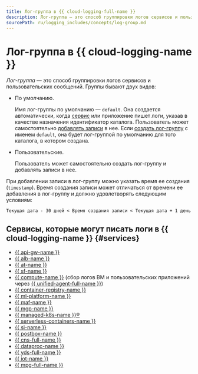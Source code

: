 ```yaml
---
title: Лог-группа в {{ cloud-logging-full-name }}
description: Лог-группа — это способ группировки логов сервисов и пользовательских сообщений.
sourcePath: ru/logging_includes/concepts/log-group.md
---
```


# Лог-группа в {{ cloud-logging-name }}

_Лог-группа_ — это способ группировки логов сервисов и пользовательских сообщений. Группы бывают двух видов:

* По умолчанию.

    Имя лог-группы по умолчанию — `default`. Она создается автоматически, когда [сервис](#services) или приложение пишет логи, указав в качестве назначения идентификатор каталога. Пользователь может самостоятельно [добавлять записи](../operations/write-logs.md) в нее. Если [создать лог-группу](../operations/create-group.md) с именем `default`, она будет лог-группой по умолчанию для того каталога, в котором создана.

* Пользовательские.

  Пользователь может самостоятельно создать лог-группу и добавлять записи в нее.

При добавлении записи в лог-группу можно указать время ее создания (`timestamp`). Время создания записи может отличаться от времени ее добавления в лог-группу и должно удовлетворять следующим условиям:
```text
Текущая дата - 30 дней < Время создания записи < Текущая дата + 1 день
```

## Сервисы, которые могут писать логи в {{ cloud-logging-name }} {#services}


* [{{ api-gw-name }}](../../api-gateway/)
* [{{ alb-name }}](../../application-load-balancer/)
* [{{ at-name }}](../../audit-trails/)
* [{{ sf-name }}](../../functions/)
* [{{ compute-name }}](../../compute/) (сбор логов ВМ и пользовательских приложений через [{{ unified-agent-full-name }}](../../monitoring/concepts/data-collection/unified-agent/))
* [{{ container-registry-name }}](../../container-registry/)
* [{{ ml-platform-name }}](../../datasphere/)
* [{{ maf-name }}](../../managed-airflow/)
* [{{ mgp-name }}](../../managed-greenplum/)
* [{{ managed-k8s-name }}®](../../managed-kubernetes/)
* [{{ serverless-containers-name }}](../../serverless-containers/)
* [{{ si-name }}](../../serverless-integrations/)
* [{{ postbox-name }}](../../postbox/)
* [{{ cns-full-name }}](../../notifications/)
* [{{ dataproc-name }}](../../data-proc/)
* [{{ yds-full-name }}](../../data-streams/)
* [{{ iot-name }}](../../iot-core/)
* [{{ mpg-full-name }}](../../managed-postgresql/)